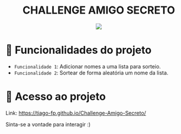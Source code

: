 <h1 align="center"> CHALLENGE AMIGO SECRETO </h1>

<p align="center">
<img loading="lazy" src="http://img.shields.io/static/v1?label=STATUS&message=EM%20DESENVOLVIMENTO&color=GREEN&style=for-the-badge"/>
</p>

# :hammer: Funcionalidades do projeto

- `Funcionalidade 1`: Adicionar nomes a uma lista para sorteio.
- `Funcionalidade 2`: Sortear de forma aleatória um nome da lista.

# 📁 Acesso ao projeto

Link: https://tiago-fp.github.io/Challenge-Amigo-Secreto/

Sinta-se a vontade para interagir :)
